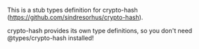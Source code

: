 This is a stub types definition for crypto-hash (https://github.com/sindresorhus/crypto-hash).

crypto-hash provides its own type definitions, so you don't need @types/crypto-hash installed!